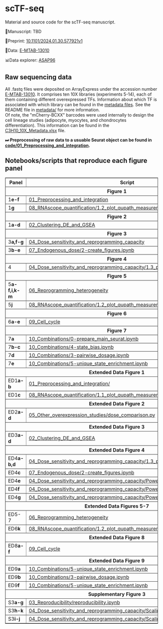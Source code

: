# scTF-seq
Material and source code for the scTF-seq manuscript. 

📰Manuscript: TBD

📜Preprint: [10.1101/2024.01.30.577921v1](www.biorxiv.org/content/10.1101/2024.01.30.577921v1) 

📅Data: [E-MTAB-13010](https://www.ebi.ac.uk/biostudies/arrayexpress/studies/E-MTAB-13010)

📊Data explorer: [ASAP96](https://asap.epfl.ch/projects/ASAP96)


## Raw sequencing data
All .fastq files were deposited on ArrayExpress under the accession number [E-MTAB-13010](https://www.ebi.ac.uk/biostudies/arrayexpress/studies/E-MTAB-13010). It comprises ten 10X libraries (experiments 5-14), each of them containing different overexpressed TFs. Information about which TF is associated with which library can be found in the [metadata files](metadata/). See the README file in [metadata/](metadata) for more information.<br/>
Of note, the "mCherry-BCXX" barcodes were used internally to design the cell lineage studies (adipocyte, myocytes, and chondrocytes differentiation). This information can be found in the [C3H10_10X_Metadata.xlsx](metadata/C3H10_10X_Metadata.xlsx) file.

**⏭ Preprocessing of raw data to a usuable Seurat object can be found in [code/01_Preprocessing_and_integration](code/01_Preprocessing_and_integration/).**


## Notebooks/scripts that reproduce each figure panel

<table border="1" cellspacing="100" cellpadding="0" width="100%">
  <thead>
    <tr>
      <th>Panel</th>
      <th>Script</th>
    </tr>
  </thead>
  <tbody>
    <tr><th colspan="2" border="1">Figure 1</th></tr>
    <tr><td>1<strong>e-f</strong></td><td><a href="code/01_Preprocessing_and_integration">01_Preprocessing_and_integration</a></td></tr>
    <tr><td>1<strong>g</strong></td><td><a href="code/08_RNAscope_quantification/1.2_plot_qupath_measurements_KLF4_ESR2.R">08_RNAscope_quantification/1.2_plot_qupath_measurements_KLF4_ESR2.R</a></td></tr>
    <tr><th colspan="2" border="1">Figure 2</th></tr>
    <tr><td>1<strong>a-d</strong></td><td><a href="code/02_Clustering_DE_and_GSEA">02_Clustering_DE_and_GSEA</a></td></tr>
    <tr><th colspan="2" border="1">Figure 3</th></tr>
    <tr><td>3<strong>a,f-g</strong></td><td><a href="code/04_Dose_sensitivity_and_reprogramming_capacity">04_Dose_sensitivity_and_reprogramming_capacity</a></td></tr>
    <tr><td>3<strong>b-e</strong></td><td><a href="code/07_Endogenous_dose/2-create_figures.ipynb">07_Endogenous_dose/2-create_figures.ipynb</a></td></tr>
    <tr><th colspan="2" border="1">Figure 4</th></tr>
    <tr><td>4</td><td><a href="code/04_Dose_sensitivity_and_reprogramming_capacity/1.3_protein_features_enrichment.R">04_Dose_sensitivity_and_reprogramming_capacity/1.3_protein_features_enrichment.R</a></td></tr>
    <tr><th colspan="2" border="1">Figure 5</th></tr>
    <tr><td>5<strong>a-f,i,k-m</strong></td><td><a href="code/06_Reprogramming_heterogeneity">06_Reprogramming_heterogeneity</a></td></tr>
    <tr><td>5<strong>j</strong></td><td><a href="code/08_RNAscope_quantification/1.2_plot_qupath_measurements_KLF4_ESR2.R">08_RNAscope_quantification/1.2_plot_qupath_measurements_KLF4_ESR2.R</a></td></tr>
    <tr><th colspan="2" border="1">Figure 6</th></tr>
    <tr><td>6<strong>a-e</strong></td><td><a href="code/09_Cell_cycle">09_Cell_cycle</a></td></tr>
    <tr><th colspan="2" border="1">Figure 7</th></tr>
    <tr><td>7<strong>a</strong></td><td><a href="code/10_Combinations/0-prepare_main_seurat.ipynb">10_Combinations/0-prepare_main_seurat.ipynb</a></td></tr>
    <tr><td>7<strong>b-c</strong></td><td><a href="code/10_Combinations/4-state_bias.ipynb">10_Combinations/4-state_bias.ipynb</a></td></tr>
    <tr><td>7<strong>d</strong></td><td><a href="code/10_Combinations/3-pairwise_dosage.ipynb">10_Combinations/3-pairwise_dosage.ipynb</a></td></tr>
    <tr><td>7<strong>e</strong></td><td><a href="code/10_Combinations/5-unique_state_enrichment.ipynb">10_Combinations/5-unique_state_enrichment.ipynb</a></td></tr>
    <tr><th colspan="2" border="1">Extended Data Figure 1</th></tr>
    <tr><td>ED1<strong>a-b</strong></td><td><a href="code/01_Preprocessing_and_integration/">01_Preprocessing_and_integration/</a></td></tr>
    <tr><td>ED1<strong>c</strong></td><td><a href="code/08_RNAscope_quantification/1.1_plot_qupath_measurements_mCherry.R">08_RNAscope_quantification/1.1_plot_qupath_measurements_mCherry.R</a></td></tr>
    <tr><th colspan="2" border="1">Extended Data Figure 2</th></tr>
    <tr><td>ED2<strong>a-d</strong></td><td><a href="code/05_Other_overexpression_studies/dose_comparison.py">05_Other_overexpression_studies/dose_comparison.py</a></td></tr>
    <tr><th colspan="2" border="1">Extended Data Figure 3</th></tr>
    <tr><td>ED3<strong>a-d</strong></td><td><a href="code/02_Clustering_DE_and_GSEA/">02_Clustering_DE_and_GSEA</a></td></tr>
    <tr><th colspan="2" border="1">Extended Data Figure 4</th></tr>
    <tr><td>ED4<strong>a-b,d</strong></td><td><a href="code/04_Dose_sensitivity_and_reprogramming_capacity/1.3_protein_features_enrichment.R">04_Dose_sensitivity_and_reprogramming_capacity/1.3_protein_features_enrichment.R</a></td></tr>
    <tr><td>ED4<strong>c</strong></td><td><a href="code/07_Endogenous_dose/2-create_figures.ipynb">07_Endogenous_dose/2-create_figures.ipynb</a></td></tr>
    <tr><td>ED4<strong>e</strong></td><td><a href="code/04_Dose_sensitivity_and_reprogramming_capacity/Power/power.ipynb">04_Dose_sensitivity_and_reprogramming_capacity/Power/power.ipynb</a></td></tr>
    <tr><td>ED4<strong>f</strong></td><td><a href="code/04_Dose_sensitivity_and_reprogramming_capacity/Power/power.ipynb">04_Dose_sensitivity_and_reprogramming_capacity/Power/power.ipynb</a></td></tr>
    <tr><td>ED4<strong>g</strong></td><td><a href="code/04_Dose_sensitivity_and_reprogramming_capacity/Power/power.ipynb">04_Dose_sensitivity_and_reprogramming_capacity/Power/power.ipynb</a></td></tr>
    <tr><th colspan="2" border="1">Extended Data Figures 5-7</th></tr>
    <tr><td>ED5-7<strong></strong></td><td><a href="code/06_Reprogramming_heterogeneity">06_Reprogramming_heterogeneity</a></td></tr>
    <tr><td>ED6<strong>k</strong></td><td><a href="code/08_RNAscope_quantification/1.2_plot_qupath_measurements_KLF4_ESR2.R">08_RNAscope_quantification/1.2_plot_qupath_measurements_KLF4_ESR2.R</a></td></tr>
    <tr><th colspan="2" border="1">Extended Data Figure 8</th></tr>
    <tr><td>ED8<strong>a-f</strong></td><td><a href="code/09_Cell_cycle">09_Cell_cycle</a></td></tr>
    <tr><th colspan="2" border="1">Extended Data Figure 9</th></tr>
    <tr><td>ED9<strong>a</strong></td><td><a href="code/10_Combinations/5-unique_state_enrichment.ipynb">10_Combinations/5-unique_state_enrichment.ipynb</a></td></tr>
    <tr><td>ED9<strong>b</strong></td><td><a href="code/10_Combinations/3-pairwise_dosage.ipynb">10_Combinations/3-pairwise_dosage.ipynb</a></td></tr>
    <tr><td>ED9<strong>f</strong></td><td><a href="code/10_Combinations/5-unique_state_enrichment.ipynb">10_Combinations/5-unique_state_enrichment.ipynb</a></td></tr>
    <tr><th colspan="2" border="1">Supplementary Figure 3</th></tr>
    <tr><td>S3<strong>a-g</strong></td><td><a href="code/03_Reproducibility/reproducibility.ipynb">03_Reproducibility/reproducibility.ipynb</a></td></tr>
    <tr><td>S3<strong>h-k</strong></td><td><a href="code/04_Dose_sensitivity_and_reprogramming_capacity/Scaling/scaling.ipynb">04_Dose_sensitivity_and_reprogramming_capacity/Scaling/scaling.ipynb</a></td></tr>
    <tr><td>S3<strong>i-j</strong></td><td><a href="code/04_Dose_sensitivity_and_reprogramming_capacity/Scaling/scaling.ipynb">04_Dose_sensitivity_and_reprogramming_capacity/Scaling/scaling.ipynb</a></td></tr>
  </tbody>
</table>
